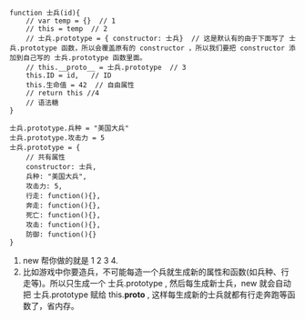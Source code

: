 ```
function 士兵(id){
	// var temp = {}  // 1
	// this = temp  // 2
	// 士兵.prototype = { constructor: 士兵}  // 这是默认有的由于下面写了 士兵.prototype 函数，所以会覆盖原有的 constructor ，所以我们要把 constructor 添加到自己写的 士兵.prototype 函数里面。
	// this.__proto__ = 士兵.prototype  // 3
	this.ID = id,	// ID
	this.生命值 = 42  // 自由属性
	// return this //4
	// 语法糖
}

士兵.prototype.兵种 = "美国大兵"
士兵.prototype.攻击力 = 5
士兵.prototype = {
	// 共有属性
	constructor: 士兵,
	兵种: "美国大兵",
	攻击力: 5,
	行走: function(){},
	奔走: function(){},
	死亡: function(){},
	攻击: function(){},
	防御: function(){}
}
```
1. new 帮你做的就是 1 2 3 4.
2. 比如游戏中你要造兵，不可能每造一个兵就生成新的属性和函数(如兵种、行走等)。所以只生成一个 士兵.prototype , 然后每生成新士兵，new 就会自动把 士兵.prototype 赋给 this.__proto__ , 这样每生成新的士兵就都有行走奔跑等函数了，省内存。
